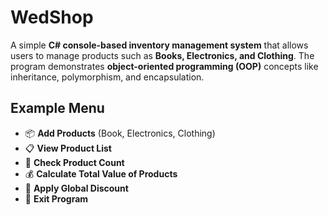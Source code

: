 # WedShop  

A simple **C# console-based inventory management system** that allows users to manage products such as **Books, Electronics, and Clothing**. The program demonstrates **object-oriented programming (OOP)** concepts like inheritance, polymorphism, and encapsulation.  

## Example Menu   
- 📦 **Add Products** (Book, Electronics, Clothing)  
- 📋 **View Product List**  
- 🔢 **Check Product Count**  
- 💰 **Calculate Total Value of Products**  
- 💸 **Apply Global Discount**  
- 🛑 **Exit Program**  
